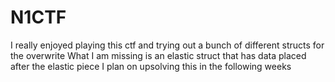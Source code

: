 # N1CTF

I really enjoyed playing this ctf and trying out a bunch of different structs for the overwrite
What I am missing is an elastic struct that has data placed after the elastic piece
I plan on upsolving this in the following weeks
